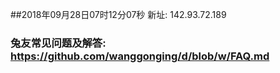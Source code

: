 ##2018年09月28日07时12分07秒 新址: 142.93.72.189
### 兔友常见问题及解答: https://github.com/wanggonging/d/blob/w/FAQ.md
